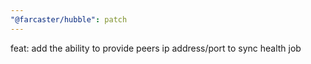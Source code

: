 ```yaml
---
"@farcaster/hubble": patch
---
```


feat: add the ability to provide peers ip address/port to sync health job
